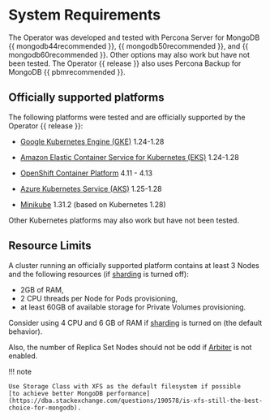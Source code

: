 # System Requirements

The Operator was developed and tested with Percona Server for MongoDB
{{ mongodb44recommended }}, {{ mongodb50recommended }}, and
{{ mongodb60recommended }}. Other options may also work but have not been
tested. The Operator {{ release }} also uses Percona Backup for MongoDB
{{ pbmrecommended }}.

## Officially supported platforms

The following platforms were tested and are officially supported by the Operator
{{ release }}:

* [Google Kubernetes Engine (GKE)](https://cloud.google.com/kubernetes-engine) 1.24-1.28

* [Amazon Elastic Container Service for Kubernetes (EKS)](https://aws.amazon.com) 1.24-1.28

* [OpenShift Container Platform](https://www.redhat.com/en/technologies/cloud-computing/openshift) 4.11 - 4.13

* [Azure Kubernetes Service (AKS)](https://azure.microsoft.com/en-us/services/kubernetes-service/) 1.25-1.28

* [Minikube](https://github.com/kubernetes/minikube) 1.31.2 (based on Kubernetes 1.28)

Other Kubernetes platforms may also work but have not been tested.

## Resource Limits

A cluster running an officially supported platform contains at least 3 Nodes
and the following resources (if [sharding](sharding.md#operator-sharding) is
turned off):

* 2GB of RAM,
* 2 CPU threads per Node for Pods provisioning,
* at least 60GB of available storage for Private Volumes provisioning.

Consider using 4 CPU and 6 GB of RAM if [sharding](sharding.md#operator-sharding)
is turned on (the default behavior).

Also, the number of Replica Set Nodes should not be odd if [Arbiter](arbiter.md#arbiter)
is not enabled.

!!! note

    Use Storage Class with XFS as the default filesystem if possible
    [to achieve better MongoDB performance](https://dba.stackexchange.com/questions/190578/is-xfs-still-the-best-choice-for-mongodb).
